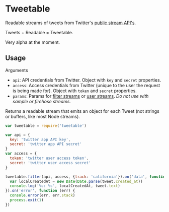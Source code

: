 # Tweetable

Readable streams of tweets from Twitter's [public stream API's](https://dev.twitter.com/docs/streaming-apis/streams/public).

Tweets + Readable = Tweetable.

Very alpha at the moment.


## Usage

Arguments

* `api`: API credentials from Twitter. Object with `key` and `secret` properties.
* `access`: Access credentials from Twitter (unique to the user the request is being made for). Object with `token` and `secret` properties.
* `params`: Params for [filter streams](https://dev.twitter.com/docs/api/1.1/post/statuses/filter) or [user streams](https://dev.twitter.com/docs/api/1.1/get/user). *Do not use with sample or firehose streams.*

Returns a readable stream that emits an object for each Tweet (not strings or buffers, like most Node streams).

```js
var tweetable = require('tweetable')

var api = {
  key: 'twitter app API key',
  secret: 'twitter app API secret'
}
var access = {
  token: 'twitter user access token',
  secret: 'twitter user access secret'
}

tweetable.filter(api, access, {track: 'california'}).on('data', function (tweet) {
  var localCreatedAt = new Date(Date.parse(tweet.created_at))
  console.log('%s: %s', localCreatedAt, tweet.text)
}).on('error', function (err) {
  console.error(err, err.stack)
  process.exit(1)
})
```
